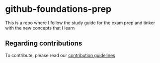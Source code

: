 # github-foundations-prep
This is a repo where I follow the study guide for the exam prep and tinker with the new concepts that I learn


## Regarding contributions 
To contribute, please read our [contribution guidelines](docs/contributing.md)


